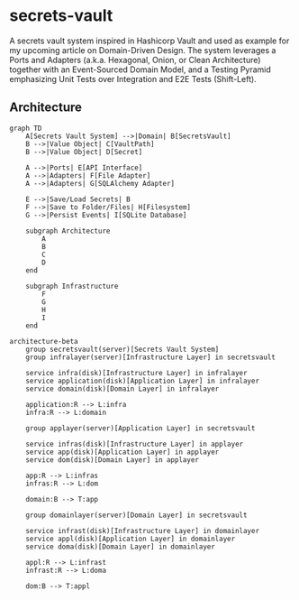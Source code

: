 # secrets-vault
A secrets vault system inspired in Hashicorp Vault and used as example for my upcoming article on Domain-Driven Design. The system leverages a Ports and Adapters (a.k.a. Hexagonal, Onion, or Clean Architecture) together with an Event-Sourced Domain Model, and a Testing Pyramid emphasizing Unit Tests over Integration and E2E Tests (Shift-Left).

## Architecture

```mermaid
graph TD
    A[Secrets Vault System] -->|Domain| B[SecretsVault]
    B -->|Value Object| C[VaultPath]
    B -->|Value Object| D[Secret]

    A -->|Ports| E[API Interface]
    A -->|Adapters| F[File Adapter]
    A -->|Adapters| G[SQLAlchemy Adapter]

    E -->|Save/Load Secrets| B
    F -->|Save to Folder/Files| H[Filesystem]
    G -->|Persist Events| I[SQLite Database]

    subgraph Architecture
        A
        B
        C
        D
    end

    subgraph Infrastructure
        F
        G
        H
        I
    end
```

```mermaid
architecture-beta
    group secretsvault(server)[Secrets Vault System]
    group infralayer(server)[Infrastructure Layer] in secretsvault

    service infra(disk)[Infrastructure Layer] in infralayer
    service application(disk)[Application Layer] in infralayer
    service domain(disk)[Domain Layer] in infralayer

    application:R --> L:infra
    infra:R --> L:domain

    group applayer(server)[Application Layer] in secretsvault

    service infras(disk)[Infrastructure Layer] in applayer
    service app(disk)[Application Layer] in applayer
    service dom(disk)[Domain Layer] in applayer

    app:R --> L:infras
    infras:R --> L:dom

    domain:B --> T:app

    group domainlayer(server)[Domain Layer] in secretsvault

    service infrast(disk)[Infrastructure Layer] in domainlayer
    service appl(disk)[Application Layer] in domainlayer
    service doma(disk)[Domain Layer] in domainlayer

    appl:R --> L:infrast
    infrast:R --> L:doma

    dom:B --> T:appl
```
